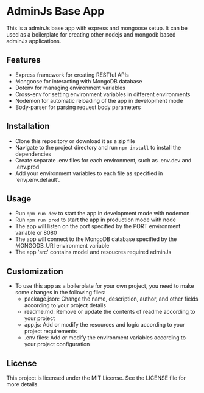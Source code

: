 # AdminJs Base App

This is a adminJs base app with express and mongoose setup. It can be used as a boilerplate for creating other nodejs and mongodb based adminJs applications.

## Features

- Express framework for creating RESTful APIs
- Mongoose for interacting with MongoDB database
- Dotenv for managing environment variables
- Cross-env for setting environment variables in different environments
- Nodemon for automatic reloading of the app in development mode
- Body-parser for parsing request body parameters 

## Installation

- Clone this repository or download it as a zip file
- Navigate to the project directory and run `npm install` to install the dependencies
- Create separate .env files for each environment, such as .env.dev and .env.prod
- Add your environment variables to each file as specified in 'env/.env.default'. 

## Usage

- Run `npm run dev` to start the app in development mode with nodemon
- Run `npm run prod` to start the app in production mode with node
- The app will listen on the port specified by the PORT environment variable or 8080
- The app will connect to the MongoDB database specified by the MONGODB_URI environment variable
- The app 'src' contains model and resoucres required adminJs

## Customization

- To use this app as a boilerplate for your own project, you need to make some changes in the following files:
  - package.json: Change the name, description, author, and other fields according to your project details
  - readme.md: Remove or update the contents of readme according to your project
  - app.js: Add or modify the resources and logic according to your project requirements
  - .env files: Add or modify the environment variables according to your project configuration

## License

This project is licensed under the MIT License. See the LICENSE file for more details.